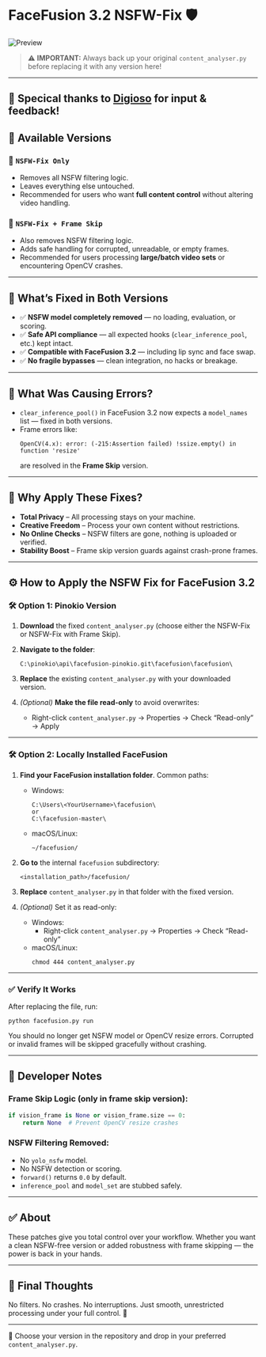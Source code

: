 # FaceFusion 3.2 NSFW-Fix 🛡️

![Preview](https://github.com/user-attachments/assets/1f859424-0509-488d-84a2-bb7da15b4694)

> ⚠️ **IMPORTANT:** Always back up your original `content_analyser.py` before replacing it with any version here!

---
🙏 Specical thanks to [Digioso](https://github.com/Digioso) for input & feedback!
---
## 📂 Available Versions

### 🔹 `NSFW-Fix Only`
- Removes all NSFW filtering logic.
- Leaves everything else untouched.
- Recommended for users who want **full content control** without altering video handling.

### 🔹 `NSFW-Fix + Frame Skip`
- Also removes NSFW filtering logic.
- Adds safe handling for corrupted, unreadable, or empty frames.
- Recommended for users processing **large/batch video sets** or encountering OpenCV crashes.

---

## 🔧 What’s Fixed in Both Versions
- ✅ **NSFW model completely removed** — no loading, evaluation, or scoring.
- ✅ **Safe API compliance** — all expected hooks (`clear_inference_pool`, etc.) kept intact.
- ✅ **Compatible with FaceFusion 3.2** — including lip sync and face swap.
- ✅ **No fragile bypasses** — clean integration, no hacks or breakage.

---

## 🚫 What Was Causing Errors?
- `clear_inference_pool()` in FaceFusion 3.2 now expects a `model_names` list — fixed in both versions.
- Frame errors like:
  ```
  OpenCV(4.x): error: (-215:Assertion failed) !ssize.empty() in function 'resize'
  ```
  are resolved in the **Frame Skip** version.

---

## 🌟 Why Apply These Fixes?
- **Total Privacy** – All processing stays on your machine.
- **Creative Freedom** – Process your own content without restrictions.
- **No Online Checks** – NSFW filters are gone, nothing is uploaded or verified.
- **Stability Boost** – Frame skip version guards against crash-prone frames.

---

## ⚙️ How to Apply the NSFW Fix for FaceFusion 3.2

### 🛠️ Option 1: Pinokio Version

1. **Download** the fixed `content_analyser.py` (choose either the NSFW-Fix or NSFW-Fix with Frame Skip).

2. **Navigate to the folder**:
   ```
   C:\pinokio\api\facefusion-pinokio.git\facefusion\facefusion\
   ```

3. **Replace** the existing `content_analyser.py` with your downloaded version.

4. *(Optional)* **Make the file read-only** to avoid overwrites:
   - Right-click `content_analyser.py` → Properties → Check “Read-only” → Apply

---

### 🛠️ Option 2: Locally Installed FaceFusion

1. **Find your FaceFusion installation folder**. Common paths:

   - Windows:
     ```
     C:\Users\<YourUsername>\facefusion\
     or
     C:\facefusion-master\
     ```

   - macOS/Linux:
     ```
     ~/facefusion/
     ```

2. **Go to** the internal `facefusion` subdirectory:
   ```
   <installation_path>/facefusion/
   ```

3. **Replace** `content_analyser.py` in that folder with the fixed version.

4. *(Optional)* Set it as read-only:
   - Windows:
     - Right-click `content_analyser.py` → Properties → Check “Read-only”
   - macOS/Linux:
     ```
     chmod 444 content_analyser.py
     ```

---

### ✅ Verify It Works

After replacing the file, run:
```
python facefusion.py run
```

You should no longer get NSFW model or OpenCV resize errors. Corrupted or invalid frames will be skipped gracefully without crashing.

---

## 🧠 Developer Notes

### Frame Skip Logic (only in frame skip version):
```python
if vision_frame is None or vision_frame.size == 0:
    return None  # Prevent OpenCV resize crashes
```

### NSFW Filtering Removed:
- No `yolo_nsfw` model.
- No NSFW detection or scoring.
- `forward()` returns `0.0` by default.
- `inference_pool` and `model_set` are stubbed safely.

---

## ✅ About
These patches give you total control over your workflow. Whether you want a clean NSFW-free version or added robustness with frame skipping — the power is back in your hands.

---

## 💬 Final Thoughts
No filters. No crashes. No interruptions. Just smooth, unrestricted processing under your full control. 💪

---

📌 Choose your version in the repository and drop in your preferred `content_analyser.py`.


